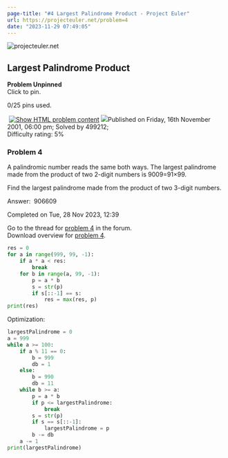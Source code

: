 ```yaml
---
page-title: "#4 Largest Palindrome Product - Project Euler"
url: https://projecteuler.net/problem=4
date: "2023-11-29 07:49:05"
---
```

![projecteuler.net](https://projecteuler.net/images/clipart/print_page_logo.png)

## Largest Palindrome Product

**Problem Unpinned**  
Click to pin.

0/25 pins used.

 [![](https://projecteuler.net/images/icons/file_html.png "Show HTML problem content")](https://projecteuler.net/minimal=4) ![](https://projecteuler.net/images/icons/info.png)Published on Friday, 16th November 2001, 06:00 pm; Solved by 499212;  
Difficulty rating: 5%

### Problem 4

A palindromic number reads the same both ways. The largest palindrome made from the product of two 2\-digit numbers is 9009\=91×99.

Find the largest palindrome made from the product of two 3\-digit numbers.

  

Answer:  906609

Completed on Tue, 28 Nov 2023, 12:39

Go to the thread for [problem 4](https://projecteuler.net/thread=4) in the forum.  
Download overview for [problem 4](https://projecteuler.net/overview=0004).

```python
res = 0
for a in range(999, 99, -1):
    if a * a < res:
        break
    for b in range(a, 99, -1):
        p = a * b
        s = str(p)
        if s[::-1] == s:
            res = max(res, p)
print(res)
```

Optimization:
```python
largestPalindrome = 0
a = 999
while a >= 100:
    if a % 11 == 0:
        b = 999
        db = 1
    else:
        b = 990
        db = 11
    while b >= a:
        p = a * b
        if p <= largestPalindrome:
            break
        s = str(p)
        if s == s[::-1]:
            largestPalindrome = p
        b -= db
    a -= 1
print(largestPalindrome)
```